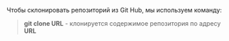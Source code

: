 Чтобы склонировать репозиторий из Git Hub, мы используем команду:  
> **git clone URL** - клонируется содержимое репозитория по адресу **URL**